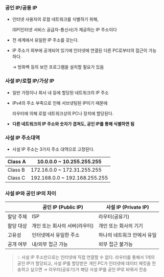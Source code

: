 ### 공인 IP/공용 IP

- 인터넷 사용자의 로컬 네트워크를 식별하기 위해,
    
    ISP(인터넷 서비스 공급자-통신사)가 제공하는 IP 주소이다
    
- 전 세계에서 유일한 IP 주소를 갖는다.
- IP 주소가 외부에 공개되어 있기에 인터넷에 연결된 다른 PC로부터의 접근이 가능하다.
    
    → 방화벽 등의 보안 프로그램을 설치할 필요가 있음
    

### 사설 IP/로컬 IP/가상 IP

- 일반 가정이나 회사 내 등에 할당된 네트워크의 IP 주소
- IPv4의 주소 부족으로 인해 서브넷팅된 IP이기 때문에
    
    라우터에 의해 로컬 네트워크상의 PC나 장치에 할당된다.
    
- **다른 네트워크의 IP 주소와 숫자가 겹쳐도, 공인 IP를 통해 식별하면 됨**

### 사설 IP 주소대역

- 사설 IP 주소는 3가지 주소 대역으로 고정된다.

| Class A | 10.0.0.0 ~ 10.255.255.255 |
| --- | --- |
| Class B | 172.16.0.0 ~ 172.31.255.255 |
| Class C | 192.168.0.0 ~ 192.168.255.255 |

### 사설 IP와 공인 IP의 차이

|  | 공인 IP (Public IP) | 사설 IP (Private IP) |
| --- | --- | --- |
| 할당 주체 | ISP | 라우터(공유기) |
| 할당 대상 | 개인 또는 회사의 서버(라우터) | 개인 또는 회사의 기기 |
| 고유성 | 인터넷에서 유일한 주소 | 하나의 네트워크 안에서 유일 |
| 공개 여부 | 내/외부 접근 가능 | 외부 접근 불가능 |


> 💡 사설 IP 주소만으로는 인터넷에 직접 연결할 수 없다.
> 라우터를 통해서 1개의 공인 IP가 할당되고, 사설 IP를 할당받은 개인 PC가 인터넷에 데이터 패킷을 전송하고 싶으면
> → 라우터(공유기)가 해당 사설 IP를 공인 IP로 바꿔서 전송
